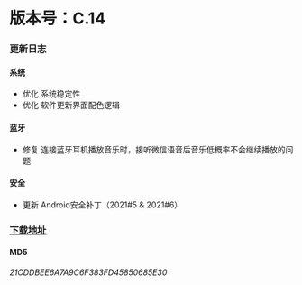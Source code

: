 # 版本号：C.14

### 更新日志

#### 系统
- 优化 系统稳定性
- 优化 软件更新界面配色逻辑

#### 蓝牙
- 修复 连接蓝牙耳机播放音乐时，接听微信语音后音乐低概率不会继续播放的问题

#### 安全
- 更新 Android安全补丁（2021#5 & 2021#6）

### [下载地址](https://download.c.realme.com/osupdate/RMX1971_11_OTA_1140_all_RPAoiPzVQtlc.ozip)

#### MD5
*21CDDBEE6A7A9C6F383FD45850685E30*
